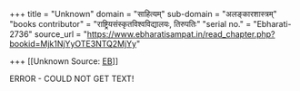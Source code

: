 +++
title = "Unknown"
domain = "साहित्यम्"
sub-domain = "अलङ्कारशास्त्रम्"
"books contributor" = "राष्ट्रियसंस्कृतविश्वविद्यालयः, तिरुपतिः"
"serial no." = "Ebharati-2736"
source_url = "https://www.ebharatisampat.in/read_chapter.php?bookid=Mjk1NjYyOTE3NTQ2MjYy"

+++
[[Unknown	Source: [EB](https://www.ebharatisampat.in/read_chapter.php?bookid=Mjk1NjYyOTE3NTQ2MjYy)]]

ERROR - COULD NOT GET TEXT!